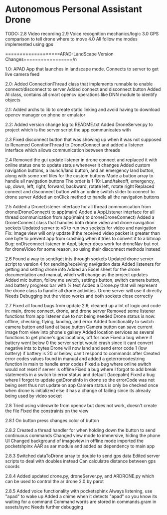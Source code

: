 # Autonomous Personal Assistant Drone

TODO: 2.8 Video recording
      2.9 Voice recognition mechanics/logic
      3.0 GPS comparison to tell drone where to move
      4.0 All follow me modes implemented using gps

===================APAD-LandScape Version Changes=================/n

1.0: APAD App that launches in landscape mode. Connects to server to get live camera feed

2.0: Added ConnectionThread class that implements runnable to enable connect/disconnect to server
     Added connect and disconnect button
     Added AI class, contains all smart opencv operations like DNN module to identify objects

2.1: Added archs to lib to create static linking and avoid having to download opencv manager on phone or emulator

2.2: Added version change log to README.txt
     Added DroneServer.py to project which is the server script the app communicates with

2.3  Fixed disconnect button that was showing up when it was not supposed to
     Renamed ConntionThread to DroneConnect and added a listener interface which allows communication between threads

2.4  Removed the gui update listener in drone connect and replaced it with online status one to update status whenever it changes
     Added custom navigation buttons, a launch/land button, and an emergency land button, along with some xml files for the custom buttons
     Made a button array to handle all navigation buttons
     The order is 1-10: Land/takeoff, emergency, up, down, left, right, forward, backward, rotate left, rotate right
     Replaced connect and disconnect button with an online switch slider to connect to drone server
     Added an onClick method to handle all the navigation buttons

2.5 Added a DroneListener interface for all thread communication from drone(DroneConnect) to app(main)
    Added a AppListener interface for all thread communication from app(main) to drone(DroneConnect)
    Added a DroneConnect class that handles both drone video and drone navigation sockets
    Updated server to v3 to run two sockets for video and navigation
    Fix: Image view will only update if the received video packet is greater than one byte to prevent app from crashing when it tries to convert it to a bitmap
    Bug: onDisconnect listener in AppListener does work for droneNav but not for droneVideo for some reason, so using their disconnect methods instead

2.6 Found a way to send/get ints through sockets
    Updated drone server script to version 4 for sending/receiving navigation data
    Added listeners for getting and setting drone info
    Added an Excel sheet for the drone documentation and manual, which will change as the project updates
    Added mic button, follow me switch, settings button, switch camera button, and battery progress bar with % text
    Added a Drone.py that will represent the drone class to handle all drone activities. Drone server will use it directly
    Needs Debugging but the video works and both sockets close correctly

2.7 Fixed all found bugs from update 2.6, cleaned up a lot of logic and code in: main, drone connect, drone, and drone server
    Removed some listener functions from app listener due to not being needed
    Drone status is now: offline, checking, flying, landing, and error
    Added functionality to switch camera button and land at base button
    Camera button can save current image from view into phone's gallery
    Added location services as several functions to get phone's gps locations, off for now
    Fixed a bug where if battery went below 0 the server script would crash since it cant convert negative ints to bytes
    Drone will now land and send error code 1 (low battery) if battery is 20 or below, can't respond to commands after
    Created error codes values found in manual and added a geterrorcodestring function in main to handle error codes
    Fixed a bug where online switch would not reset if server is offline
    Fixed a bug where I forgot to add break statements in a switch to error status and default (facepalm)
    Fixed a bug where I forgot to update getDroneInfo in drone so the errorCode was not being sent thus not update on app
    Camera status is only be checked once when drone is initialized else it has a change of failing since its already being used by video socket

2.8 Tried using videowrite from opencv but does not work, doesn't create the file
    Fixed the constraints on the view

2.8.1 On button press changes color of button

2.8.2 Created a thread handler for when holding down the button to send continuous commands
      Changed view mode to immersive, hiding the phone UI
      Changed background of imageview in offline mode
      imported the pocketshpinx AAR as aar module and added as dependency to main app

2.8.3 Switched dataToDrone array to double to send gps data
      Edited server scripts to deal with doubles instead
      Can calculatre distance between gps coords

2.8.4 Added updated drone.py, droneServer.py, and ARDRONE.py which can be used to control the ar drone 2.0 by parot

2.8.5 Added voice functionality with pocketsphinx
      Always listening, use "apad" to wake up
      Added a chime when it detects "apad" so you know its waiting for a command
      Command words are stored in commands.gram in assets/sync
      Needs further debugging